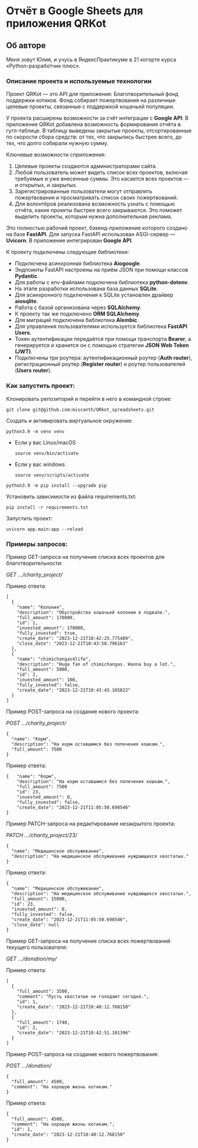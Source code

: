 # Отчёт в Google Sheets для приложения QRKot

## Об авторе

Меня зовут Юлия, и учусь в ЯндексПрактикуме в 21 когорте курса «Python-разработчик плюс».

### Описание проекта и используемые технологии

Проект QRKot — это API для приложения: Благотворительный фонд поддержки котиков.
Фонд собирает пожертвования на различные целевые проекты, связанные с поддержкой кошачьей популяции.

У проекта расширены возможности за счёт интеграции с **Google API**:
В приложение QRKot добавлена возможность формирования отчёта в гугл-таблице. В таблицу выведены закрытые проекты, отсортированные по скорости сбора средств: от тех, что закрылись быстрее всего, до тех, что долго собирали нужную сумму.

Ключевые возможности сприложения:

1) Целевые проекты создаются администраторами сайта.
2) Любой пользователь может видеть список всех проектов, включая требуемые и уже внесенные суммы. Это касается всех проектов — и открытых, и закрытых.
3) Зарегистрированные пользователи могут отправлять пожертвования и просматривать список своих пожертвований.
4) Для волонтёров реализована возможность узнать с помощью отчёта, какие проекты быстрее всего закрываются. Это поможет выделить проекты, которым нужна дополнительная реклама.

Это полностью рабочий проект, бэкенд-приложение которого создано на базе **FastAPI**.
Для запуска FastAPI использован ASGI-сервер — **Uvicorn**.
В приложение интегрирован **Google API**.

К проекту подключены следующие библиотеки:

* Подключена асинхронная библиотека **Aiogoogle**.
* Эндпоинты FastAPI настроены на приём JSON при помощи классов **Pydantic**.
* Для работы с env-файлами подключена библиотека **python-dotenv**.
* На этапе разработки использована база данных **SQLite**.
* Для асинхронного подключения к SQLite установлен драйвер **aiosqlite**.
* Работа с базой организована через **SQLAlchemy**.
* К проекту так же подключено **ORM SQLAlchemy**.
* Для миграций подключена библиотека **Alembic**.
* Для управления пользователями используется библиотека **FastAPI Users**.
* Токен аутентификации передаётся при помощи транспорта **Bearer**, а генерируется и хранится он с помощью стратегии **JSON Web Token (JWT)**.
* Подключены три роутера: аутентификационный роутер (**Auth router**), регистрационный роутер (**Register router**) и роутер пользователей (**Users router**).

### Как запустить проект:
Клонировать репозиторий и перейти в него в командной строке: 
```
git clone git@github.com:miscanth/QRkot_spreadsheets.git
```
Cоздать и активировать виртуальное окружение: 
```
python3.9 -m venv venv 
```
* Если у вас Linux/macOS 

    ```
    source venv/bin/activate
    ```
* Если у вас windows 
 
    ```
    source venv/scripts/activate
    ```
```
python3.9 -m pip install --upgrade pip
```
Установить зависимости из файла requirements.txt:
```
pip install -r requirements.txt
```
Запустить проект:

```
uvicorn app.main:app --reload
```

### Примеры запросов:

Пример GET-запроса на получение списка всех проектов для благотворительности:

*GET .../charity_project/*

Пример ответа:
```
[
  {
    "name": "Колония",
    "description": "Обустройство кошачьей колонии в подвале.",
    "full_amount": 170000,
    "id": 1,
    "invested_amount": 170000,
    "fully_invested": true,
    "create_date": "2023-12-21T10:42:25.775409",
    "close_date": "2023-12-21T10:43:50.796163"
  },
  {
    "name": "chimichangas4life",
    "description": "Huge fan of chimichangas. Wanna buy a lot.",
    "full_amount": 5000,
    "id": 2,
    "invested_amount": 100,
    "fully_invested": false,
    "create_date": "2023-12-21T10:43:43.165822"
  }
]
```

Пример POST-запроса на создание нового проекта:

*POST .../charity_project/*

```
{
  "name": "Корм",
  "description": "На корм оставшимся без попечения кошкам.",
  "full_amount": 7500
}
```

Пример ответа:
```
{   "name": "Корм",
    "description": "На корм оставшимся без попечения кошкам.",
    "full_amount": 7500
    "id": 23,
    "invested_amount": 0,
    "fully_invested": false,
    "create_date": "2023-12-21T11:05:50.698546"
}
```

Пример PATCH-запроса на редактирование незакрытого проекта:

*PATCH .../charity_project/23/*

```
{
  "name": "Медицинское обслуживание",
  "description": "На медицинское обслуживание нуждающихся хвостатых."
}
```

Пример ответа:
```
{
  "name": "Медицинское обслуживание",
  "description": "На медицинское обслуживание нуждающихся хвостатых.",
  "full_amount": 15000,
  "id": 23,
  "invested_amount": 0,
  "fully_invested": false,
  "create_date": "2023-12-21T11:05:50.698546",
  "close_date": null
}
```

Пример GET-запроса на получение списка всех пожертвований текущего пользователя:

*GET .../donation/my/*

Пример ответа:
```
[
  {
    "full_amount": 3500,
    "comment": "Пусть хвостатые не голодают сегодня.",
    "id": 1,
    "create_date": "2023-12-21T10:40:12.768150"
  },
  {
    "full_amount": 1740,
    "id": 2,
    "create_date": "2023-12-21T10:42:51.101396"
  }
]
```

Пример POST-запроса на создание нового пожертвования:

*POST .../donation/*

```
{
  "full_amount": 4500,
  "comment": "На хорошую жизнь котикам."
}
```

Пример ответа:
```
{
  "full_amount": 4500,
  "comment": "На хорошую жизнь котикам.",
  "id": 1,
  "create_date": "2023-12-21T10:40:12.768150"
}
```